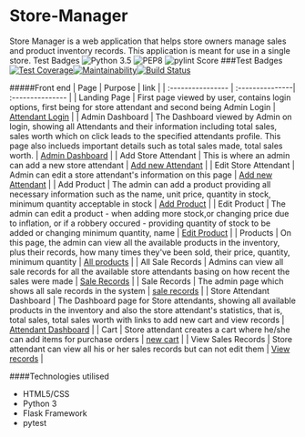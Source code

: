 # Store-Manager
Store Manager is a web application that helps store owners manage sales and product inventory records. This application is meant for use in a single store.
Test Badges
![Python 3.5](https://img.shields.io/badge/python-3.5+-blue.svg) ![PEP8](https://img.shields.io/badge/code%20style-pep8-blue.svg) ![pylint Score](https://mperlet.github.io/pybadge/badges/7.89.svg)
###Test Badges
[![Test Coverage](https://api.codeclimate.com/v1/badges/a99a88d28ad37a79dbf6/test_coverage)](https://codeclimate.com/github/codeclimate/codeclimate/test_coverage)[![Maintainability](https://api.codeclimate.com/v1/badges/a99a88d28ad37a79dbf6/maintainability)](https://codeclimate.com/github/codeclimate/codeclimate/maintainability)[![Build Status](https://travis-ci.org/patrickf949/Store-Manager.svg?branch=ch-api-design)](https://travis-ci.org/patrickf949/Store-Manager)

#####Front end
| Page | Purpose | link |
| :---------------- | :---------------| :--------------- |
| Landing Page | First page viewed by user, contains login options, first being for store attendant and second being Admin Login | [Attendant Login](https://patrickf949.github.io/Store-Manager/UI/templates/) |
| Admin Dashboard | The Dashboard viewed by Admin on login, showing all Attendants and their information including total sales, sales worth which on click leads to the specified attendants profile. This page also inclueds important details such as total sales made, total sales worth.  | [Admin Dashboard](https://patrickf949.github.io/Store-Manager/UI/templates/admin_home.html) |
| Add Store Attendant | This is where an admin can add a new store attendant | [Add new Attendant](https://patrickf949.github.io/Store-Manager/UI/templates/signup.html) |
| Edit Store Attendant | Admin can edit a store attendant's information on this page | [Add new Attendant](https://patrickf949.github.io/Store-Manager/UI/templates/editattendant.html) |
| Add Product | The admin can add a product providing all necessary information such as the name, unit price, quantity in stock, minimum quantity acceptable in stock | [Add Product](https://patrickf949.github.io/Store-Manager/UI/templates/newproduct.html) |
| Edit Product | The admin can edit a product - when adding more stock,or changing price due to  inflation, or if a robbery occured - providing quantity of stock to be added or changing minimum quantity, name | [Edit Product](https://patrickf949.github.io/Store-Manager/UI/templates/editproduct.html) |
| Products | On this page, the admin can view all the available products in the inventory, plus their records, how many times they've been sold, their price, quantity, minimum quantity | [All products](https://patrickf949.github.io/Store-Manager/UI/templates/products.html) |
| All Sale Records | Admins can view all sale records for all the available store attendants basing on how recent the sales were made | [Sale Records](https://patrickf949.github.io/Store-Manager/UI/templates/all_records.html) |
| Sale Records | The admin page which shows all sale records in the system | [sale records](https://patrickf949.github.io/Store-Manager/UI/templates/records.html) |
| Store Attendant Dashboard | The Dashboard page for Store attendants, showing all available products in the inventory and also the store attendant's statistics, that is, total sales, total sales worth with links to add new cart and view records | [Attendant Dashboard](https://patrickf949.github.io/Store-Manager/UI/templates/attendant_home.html) |
| Cart | Store attendant creates a cart where he/she can add items for purchase orders | [new cart](https://patrickf949.github.io/Store-Manager/UI/templates/cart.html) |
| View Sales Records | Store attendant can view all his or her sales records but can not edit them | [View records](https://patrickf949.github.io/Store-Manager/UI/templates/attendant_records.html) |

####Technologies utilised
- HTML5/CSS
- Python 3
- Flask Framework
- pytest
